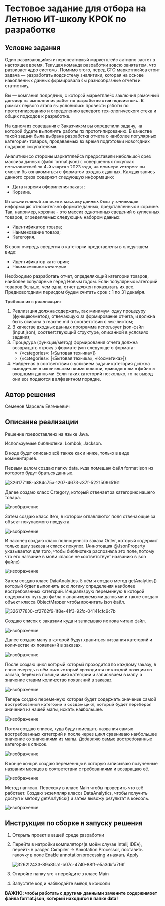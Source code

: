 # Тестовое задание для отбора на Летнюю ИТ-школу КРОК по разработке

## Условие задания
Один развивающийся и перспективный маркетплейс активно растет в настоящее время. Текущая команда разработки вовсю занята тем, что развивает ядро системы. Помимо этого, перед CTO маркетплейса стоит задача — разработать подсистему аналитики, которая на основе накопленных данных формировала бы разнообразные отчеты и статистику.

Вы — компания подрядчик, с которой маркетплейс заключил рамочный договор на выполнение работ по разработке этой подсистемы. В рамках первого этапа вы условились провести работы по прототипированию и определению целевого технологического стека и общих подходов к разработке.

На одном из совещаний с Заказчиком вы определили задачу, на которой будете выполнять работы по прототипированию. В качестве такой задачи была выбрана разработка отчета о наиболее популярных категориях товаров, продаваемых во время подготовки новогодних подарков покупателями.

Аналитики со стороны маркетплейса предоставили небольшой срез массива данных (файл format.json) о совершенных покупках пользователей за 4-й квартал 2023 года, на примере которого вы смогли бы ознакомиться с форматом входных данных. Каждая запись данного среза содержит следующую информацию:
- Дата и время оформления заказа;
- Корзина.

В пояснительной записке к массиву данных была уточняющая информация относительно формате данных, представленных в корзине. Так, например, корзина - это массив однотипных сведений о купленных товаров, определяемых следующим набором данных:
- Идентификатор товара;
- Наименование товара;
- Категория.

В свою очередь сведения о категории представлены в следующем виде:
- Идентификатор категории;
- Наименование категории.

Необходимо разработать отчет, определяющий категории товаров, наиболее популярные перед Новым годом. Если популярных категорий товаров больше, чем одна, отчет должен показывать их все. Предновогодним периодом будем считать срок с 1 по 31 декабря.

Требования к реализации:
1. Реализация должна содержать, как минимум, одну процедуру (функцию/метод), отвечающую за формирование отчета, и должна быть описана в readme.md в соответствии с чек-листом;
2. В качестве входных данных программа использует json-файл (input.json), соответствующий структуре, описанной в условиях задания;
3. Процедура (функция/метод) формирования отчета должна возвращать строку в формате json следующего формата:
   - {«categories»: [«Бытовая техника»]}
   - {«categories»: [«Бытовая техника», «Косметика»]}
4. Найденная в соответствии с условием задачи категория должна выводиться в изначальном наименовании, приведенном в файле с входными данными. Если таких категорий несколько, то на вывод они все подаются в алфавитном порядке.

## Автор решения
Семенов Марсель Евгеньевич
## Описание реализации
Решение предоставлено на языке Java. 

Используемые библиотеки: Lombok, Jackson. 

В коде будет описано всё также как и ниже, только в виде комментариев.

Первым делом создаю папку data, куда помещаю файл format.json из которого будут браться данные.

![326177168-a384c75a-1207-4673-a37f-522150965161](https://github.com/slattchrome/school2024-test-task2/assets/112937058/6e324d07-101c-4698-943e-22c58b297fab)

Далее создаю класс Category, который отвечает за категорию нашего товара.

![изображение](https://github.com/slattchrome/school2024-test-task2/assets/112937058/5628d57e-2b3f-4ee0-87ab-862306cd47b0)

Затем создаю класс Item, в котором оглавляются поля отвечающие за объект покупаемого продукта.

![изображение](https://github.com/slattchrome/school2024-test-task2/assets/112937058/c4e45cf0-dfe8-41ca-a8b6-c325dacf35c5)

И наконец создаю класс полноценного заказа Order, который содержит только дату заказа и список покупок.
(Аннотоация @JsonProperty указывается для того, чтобы библиотека распознала это поле, потому что его название в моём классе не соответствует названию в json файле)

![изображение](https://github.com/slattchrome/school2024-test-task2/assets/112937058/3fb96aab-3719-4827-991c-a1f114a8b317)

Затем создаю класс DataAnalytics. В нём я создаю метод getAnalytics() который будет выполнять всю логику определения наиболее востребованных категорий. Инциализрую переменную в которой содержится путь до файла с анализируемыми данными и также создаю объект класса ObjectMapper чтобы прочитать json файл. 

![326177800-cf2762f9-1f8e-41f3-92fc-04141cfc9c7b](https://github.com/slattchrome/school2024-test-task2/assets/112937058/62e85ad7-5459-4c41-83af-26a5448b0db3)

Создаю список с заказами куда и записываю их пока читаю файл.

![изображение](https://github.com/slattchrome/school2024-test-task2/assets/112937058/9ef715d5-0e4b-4676-a52b-60e631c79c4e)

Далее создаю мапу в которой будут храниться названия категорий и количество их появлений в заказах.

![изображение](https://github.com/slattchrome/school2024-test-task2/assets/112937058/7bc6bbfd-4a79-43fa-af17-9f419809c553)

После создаю цикл который который проходится по каждому заказу, в свою очередь в нём цикл который проходится по каждой позиции из заказа, берём из позиции имя категории и записываем в мапу, а значение ставим количество появлений в заказах.

![изображение](https://github.com/slattchrome/school2024-test-task2/assets/112937058/3974243e-d332-44ed-8caf-319f4afe0127)

Теперь создаю переменную которая будет содержать значение самой востребованной категории и создаю цикл, который будет переберая значения из нашей мапы, искать наибольшее.  

![изображение](https://github.com/slattchrome/school2024-test-task2/assets/112937058/f168f4a6-b0c7-4b98-9317-9050f8cd90fb)

Потом создаю список, куда буду помещать названия самых востребованных категорий и после через цикл сравниваю наибольшее значение со значениями из мапы. Добавляю самые востребованные категории в список.

![изображение](https://github.com/slattchrome/school2024-test-task2/assets/112937058/056e58f2-1c60-4b66-a514-0a7b66cf94ed)

В конце концов создаю переменнцю в которую записываю полученные названия месяцев в соответствии с требованиями и возвращаю её.

![изображение](https://github.com/slattchrome/school2024-test-task2/assets/112937058/991ff520-b959-4d70-aca1-026dfb216c10)

Метод написан. Перехожу в класс Main чтобы проверить что всё работает. Создаю экземпляр класса DataAnalytics, чтобы получить доступ к методу getAnalytics() и затем вывожу результат в консоль.

![изображение](https://github.com/slattchrome/school2024-test-task2/assets/112937058/8d37ec5c-dafa-4d9d-9301-3fb94d161156)


## Инструкция по сборке и запуску решения
1. Открыть проект в вашей среде разработки
2. Перейти в натройки компиляторя(в моём случае Intelij IDEA), перейти в раздел Compiler -> Annotation Processor, поставить галочку в поле Enable annotation processing и нажать Apply
   
   ![326212433-89a8fca1-b07c-4740-88ff-e5a3dbfa7f6f](https://github.com/slattchrome/school2024-test-task2/assets/112937058/376889ac-7ece-43d5-9dd0-10f1d982543a)

4. Откройте папку src и перейдите в класс Main
5. Запустите код и наблюдайте вывод в консоли
   
**ВАЖНО: чтобы работать с другими данными замените содержимоет файла format.json, который находится в папке data!**
